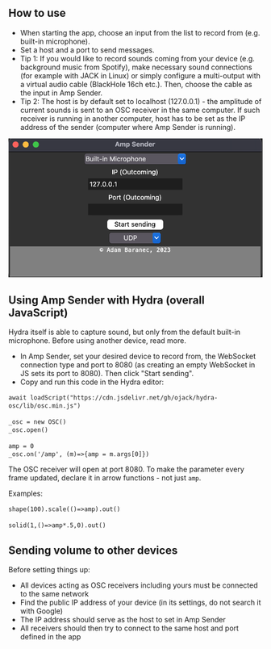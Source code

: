 ## How to use
- When starting the app, choose an input from the list to record from (e.g. built-in microphone).
- Set a host and a port to send messages.
- Tip 1: If you would like to record sounds coming from your device (e.g. background music from Spotify), make necessary sound connections (for example with JACK in Linux) or simply configure a multi-output with a virtual audio cable (BlackHole 16ch etc.). Then, choose the cable as the input in Amp Sender.
- Tip 2: The host is by default set to localhost (127.0.0.1) - the amplitude of current sounds is sent to an OSC receiver in the same computer. If such receiver is running in another computer, host has to be set as the IP address of the sender (computer where Amp Sender is running).

![app screenshot](screenshot.png)

## Using Amp Sender with Hydra (overall JavaScript)
Hydra itself is able to capture sound, but only from the default built-in microphone. Before using another device, read more.

- In Amp Sender, set your desired device to record from, the WebSocket connection type and port to 8080 (as creating an empty WebSocket in JS sets its port to 8080). Then click "Start sending".
- Copy and run this code in the Hydra editor:

```
await loadScript("https://cdn.jsdelivr.net/gh/ojack/hydra-osc/lib/osc.min.js")

_osc = new OSC()
_osc.open()

amp = 0
_osc.on('/amp', (m)=>{amp = m.args[0]})
```
The OSC receiver will open at port 8080. To make the parameter every frame updated, declare it in arrow functions - not just ```amp```.

Examples:
```
shape(100).scale(()=>amp).out()

solid(1,()=>amp*.5,0).out()
```

## Sending volume to other devices
Before setting things up:
- All devices acting as OSC receivers including yours must be connected to the same network
- Find the public IP address of your device (in its settings, do not search it with Google)
- The IP address should serve as the host to set in Amp Sender
- All receivers should then try to connect to the same host and port defined in the app
